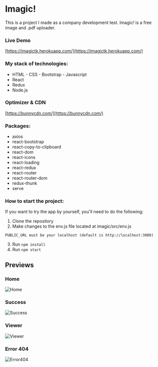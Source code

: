 # Imagic!
This is a project I made as a company development test. Imagic! is a free image and .pdf uploader.

### Live Demo
[https://imagictk.herokuapp.com/](https://imagictk.herokuapp.com/)

### My stack of technologies:
* HTML - CSS - Bootstrap - Javascript
* React
* Redux
* Node.js

### Optimizer & CDN
[https://bunnycdn.com/](https://bunnycdn.com/)

### Packages:
* axios
* react-bootstrap
* react-copy-to-clipboard
* react-dom
* react-icons
* react-loading
* react-redux
* react-router
* react-router-dom
* redux-thunk
* serve

### How to start the project:
If you want to try the app by yourself, you'll need to do the following:
1) Clone the repository
2) Make changes to the env.js file located at imagic/src/env.js
```
PUBLIC_URL must be your localhost (default is http://localhost:3000)
```
3) Run `npm install`
4) Run `npm start`

## Previews
### Home
![Home](https://imagictk2.b-cdn.net/home.png)
### Success
![Success](https://imagictk2.b-cdn.net/success.png)
### Viewer
![Viewer](https://imagictk2.b-cdn.net/viewer.png)
### Error 404
![Error404](https://imagictk2.b-cdn.net/error404.png)
